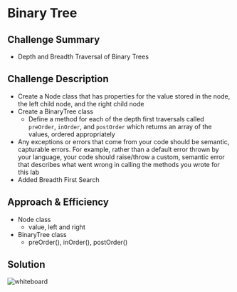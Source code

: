 # Binary Tree

## Challenge Summary
<!-- Short summary or background information -->
- Depth and Breadth Traversal of Binary Trees

## Challenge Description
<!-- Description of the challenge -->
- Create a Node class that has properties for the value stored in the node, the left child node, and the right child node
- Create a BinaryTree class
  - Define a method for each of the depth first traversals called `preOrder`, `inOrder`, and `postOrder` which returns an array of the values, ordered appropriately
- Any exceptions or errors that come from your code should be semantic, capturable errors. For example, rather than a default error thrown by your language, your code should raise/throw a custom, semantic error that describes what went wrong in calling the methods you wrote for this lab
- Added Breadth First Search

## Approach & Efficiency
<!-- What approach did you take? Why? What is the Big O space/time for this approach? -->
- Node class
  - value, left and right
- BinaryTree class
  - preOrder(), inOrder(), postOrder()

## Solution
<!-- Embedded whiteboard image -->
![whiteboard](../../assets/tree.jpg "tree whiteboard")

<!-- class BinarySearchTree {
  add(input) {
    // insert new node at the correct place in the tree
    node = new Node(input)
  }
  contains(input) {
    // traversal and compare value to input to node.value
  }
} -->
